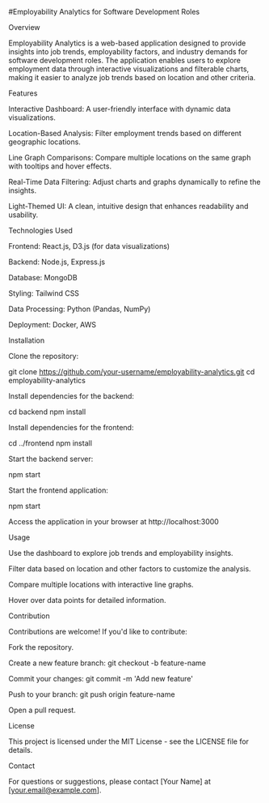 #Employability Analytics for Software Development Roles

Overview

Employability Analytics is a web-based application designed to provide insights into job trends, employability factors, and industry demands for software development roles. The application enables users to explore employment data through interactive visualizations and filterable charts, making it easier to analyze job trends based on location and other criteria.

Features

Interactive Dashboard: A user-friendly interface with dynamic data visualizations.

Location-Based Analysis: Filter employment trends based on different geographic locations.

Line Graph Comparisons: Compare multiple locations on the same graph with tooltips and hover effects.

Real-Time Data Filtering: Adjust charts and graphs dynamically to refine the insights.

Light-Themed UI: A clean, intuitive design that enhances readability and usability.

Technologies Used

Frontend: React.js, D3.js (for data visualizations)

Backend: Node.js, Express.js

Database: MongoDB

Styling: Tailwind CSS

Data Processing: Python (Pandas, NumPy)

Deployment: Docker, AWS

Installation

Clone the repository:

git clone https://github.com/your-username/employability-analytics.git
cd employability-analytics

Install dependencies for the backend:

cd backend
npm install

Install dependencies for the frontend:

cd ../frontend
npm install

Start the backend server:

npm start

Start the frontend application:

npm start

Access the application in your browser at http://localhost:3000

Usage

Use the dashboard to explore job trends and employability insights.

Filter data based on location and other factors to customize the analysis.

Compare multiple locations with interactive line graphs.

Hover over data points for detailed information.

Contribution

Contributions are welcome! If you'd like to contribute:

Fork the repository.

Create a new feature branch: git checkout -b feature-name

Commit your changes: git commit -m 'Add new feature'

Push to your branch: git push origin feature-name

Open a pull request.

License

This project is licensed under the MIT License - see the LICENSE file for details.

Contact

For questions or suggestions, please contact [Your Name] at [your.email@example.com].

